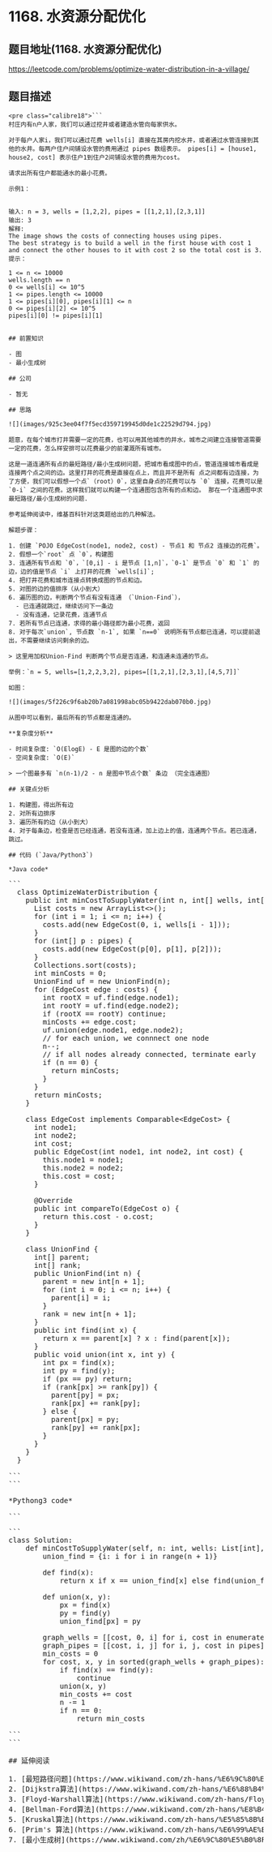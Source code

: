 # 1168. 水资源分配优化

## 题目地址(1168. 水资源分配优化)

<https://leetcode.com/problems/optimize-water-distribution-in-a-village/>

## 题目描述

```
<pre class="calibre18">```
村庄内有n户人家，我们可以通过挖井或者建造水管向每家供水。

对于每户人家i，我们可以通过花费 wells[i] 直接在其房内挖水井，或者通过水管连接到其他的水井。每两户住户间铺设水管的费用通过 pipes 数组表示。 pipes[i] = [house1, house2, cost] 表示住户1到住户2间铺设水管的费用为cost。

请求出所有住户都能通水的最小花费。

示例1：


输入: n = 3, wells = [1,2,2], pipes = [[1,2,1],[2,3,1]]
输出: 3
解释: 
The image shows the costs of connecting houses using pipes.
The best strategy is to build a well in the first house with cost 1 and connect the other houses to it with cost 2 so the total cost is 3.
提示：

1 <= n <= 10000
wells.length == n
0 <= wells[i] <= 10^5
1 <= pipes.length <= 10000
1 <= pipes[i][0], pipes[i][1] <= n
0 <= pipes[i][2] <= 10^5
pipes[i][0] != pipes[i][1]

```
```

## 前置知识

- 图
- 最小生成树

## 公司

- 暂无

## 思路

![](images/925c3ee04f7f5ecd359719945d0de1c22529d794.jpg)

题意，在每个城市打井需要一定的花费，也可以用其他城市的井水，城市之间建立连接管道需要一定的花费，怎么样安排可以花费最少的前灌溉所有城市。

这是一道连通所有点的最短路径/最小生成树问题，把城市看成图中的点，管道连接城市看成是连接两个点之间的边。这里打井的花费是直接在点上，而且并不是所有 点之间都有边连接，为了方便，我们可以假想一个点`（root）0`，这里自身点的花费可以与 `0` 连接，花费可以是 `0-i` 之间的花费。这样我们就可以构建一个连通图包含所有的点和边。 那在一个连通图中求最短路径/最小生成树的问题.

参考延伸阅读中，维基百科针对这类题给出的几种解法。

解题步骤：

1. 创建 `POJO EdgeCost(node1, node2, cost) - 节点1 和 节点2 连接边的花费`。
2. 假想一个`root` 点 `0`，构建图
3. 连通所有节点和 `0`，`[0,i] - i 是节点 [1,n]`，`0-1` 是节点 `0` 和 `1` 的边，边的值是节点 `i` 上打井的花费 `wells[i]`;
4. 把打井花费和城市连接点转换成图的节点和边。
5. 对图的边的值排序（从小到大）
6. 遍历图的边，判断两个节点有没有连通 （`Union-Find`），
  - 已连通就跳过，继续访问下一条边
  - 没有连通，记录花费，连通节点
7. 若所有节点已连通，求得的最小路径即为最小花费，返回
8. 对于每次`union`, 节点数 `n-1`, 如果 `n==0` 说明所有节点都已连通，可以提前退出，不需要继续访问剩余的边。

> 这里用加权Union-Find 判断两个节点是否连通，和连通未连通的节点。

举例：`n = 5, wells=[1,2,2,3,2], pipes=[[1,2,1],[2,3,1],[4,5,7]]`

如图：

![](images/5f226c9f6ab20b7a081998abc05b9422dab070b0.jpg)

从图中可以看到，最后所有的节点都是连通的。

**复杂度分析**

- 时间复杂度: `O(ElogE) - E 是图的边的个数`
- 空间复杂度: `O(E)`

> 一个图最多有 `n(n-1)/2 - n 是图中节点个数` 条边 （完全连通图）

## 关键点分析

1. 构建图，得出所有边
2. 对所有边排序
3. 遍历所有的边（从小到大）
4. 对于每条边，检查是否已经连通，若没有连通，加上边上的值，连通两个节点。若已连通，跳过。

## 代码 (`Java/Python3`)

*Java code*

```
<pre class="calibre18">```
  <span class="hljs-class"><span class="hljs-keyword">class</span> <span class="hljs-title">OptimizeWaterDistribution</span> </span>{
    <span class="hljs-function"><span class="hljs-keyword">public</span> <span class="hljs-keyword">int</span> <span class="hljs-title">minCostToSupplyWater</span><span class="hljs-params">(<span class="hljs-keyword">int</span> n, <span class="hljs-keyword">int</span>[] wells, <span class="hljs-keyword">int</span>[][] pipes)</span> </span>{
      List<EdgeCost> costs = <span class="hljs-keyword">new</span> ArrayList<>();
      <span class="hljs-keyword">for</span> (<span class="hljs-keyword">int</span> i = <span class="hljs-params">1</span>; i <= n; i++) {
        costs.add(<span class="hljs-keyword">new</span> EdgeCost(<span class="hljs-params">0</span>, i, wells[i - <span class="hljs-params">1</span>]));
      }
      <span class="hljs-keyword">for</span> (<span class="hljs-keyword">int</span>[] p : pipes) {
        costs.add(<span class="hljs-keyword">new</span> EdgeCost(p[<span class="hljs-params">0</span>], p[<span class="hljs-params">1</span>], p[<span class="hljs-params">2</span>]));
      }
      Collections.sort(costs);
      <span class="hljs-keyword">int</span> minCosts = <span class="hljs-params">0</span>;
      UnionFind uf = <span class="hljs-keyword">new</span> UnionFind(n);
      <span class="hljs-keyword">for</span> (EdgeCost edge : costs) {
        <span class="hljs-keyword">int</span> rootX = uf.find(edge.node1);
        <span class="hljs-keyword">int</span> rootY = uf.find(edge.node2);
        <span class="hljs-keyword">if</span> (rootX == rootY) <span class="hljs-keyword">continue</span>;
        minCosts += edge.cost;
        uf.union(edge.node1, edge.node2);
        <span class="hljs-title">// for each union, we connnect one node</span>
        n--;
        <span class="hljs-title">// if all nodes already connected, terminate early</span>
        <span class="hljs-keyword">if</span> (n == <span class="hljs-params">0</span>) {
          <span class="hljs-keyword">return</span> minCosts;
        }
      }
      <span class="hljs-keyword">return</span> minCosts;
    }

    <span class="hljs-class"><span class="hljs-keyword">class</span> <span class="hljs-title">EdgeCost</span> <span class="hljs-keyword">implements</span> <span class="hljs-title">Comparable</span><<span class="hljs-title">EdgeCost</span>> </span>{
      <span class="hljs-keyword">int</span> node1;
      <span class="hljs-keyword">int</span> node2;
      <span class="hljs-keyword">int</span> cost;
      <span class="hljs-function"><span class="hljs-keyword">public</span> <span class="hljs-title">EdgeCost</span><span class="hljs-params">(<span class="hljs-keyword">int</span> node1, <span class="hljs-keyword">int</span> node2, <span class="hljs-keyword">int</span> cost)</span> </span>{
        <span class="hljs-keyword">this</span>.node1 = node1;
        <span class="hljs-keyword">this</span>.node2 = node2;
        <span class="hljs-keyword">this</span>.cost = cost;
      }

      <span class="hljs-params">@Override</span>
      <span class="hljs-function"><span class="hljs-keyword">public</span> <span class="hljs-keyword">int</span> <span class="hljs-title">compareTo</span><span class="hljs-params">(EdgeCost o)</span> </span>{
        <span class="hljs-keyword">return</span> <span class="hljs-keyword">this</span>.cost - o.cost;
      }
    }

    <span class="hljs-class"><span class="hljs-keyword">class</span> <span class="hljs-title">UnionFind</span> </span>{
      <span class="hljs-keyword">int</span>[] parent;
      <span class="hljs-keyword">int</span>[] rank;
      <span class="hljs-function"><span class="hljs-keyword">public</span> <span class="hljs-title">UnionFind</span><span class="hljs-params">(<span class="hljs-keyword">int</span> n)</span> </span>{
        parent = <span class="hljs-keyword">new</span> <span class="hljs-keyword">int</span>[n + <span class="hljs-params">1</span>];
        <span class="hljs-keyword">for</span> (<span class="hljs-keyword">int</span> i = <span class="hljs-params">0</span>; i <= n; i++) {
          parent[i] = i;
        }
        rank = <span class="hljs-keyword">new</span> <span class="hljs-keyword">int</span>[n + <span class="hljs-params">1</span>];
      }
      <span class="hljs-function"><span class="hljs-keyword">public</span> <span class="hljs-keyword">int</span> <span class="hljs-title">find</span><span class="hljs-params">(<span class="hljs-keyword">int</span> x)</span> </span>{
        <span class="hljs-keyword">return</span> x == parent[x] ? x : find(parent[x]);
      }
      <span class="hljs-function"><span class="hljs-keyword">public</span> <span class="hljs-keyword">void</span> <span class="hljs-title">union</span><span class="hljs-params">(<span class="hljs-keyword">int</span> x, <span class="hljs-keyword">int</span> y)</span> </span>{
        <span class="hljs-keyword">int</span> px = find(x);
        <span class="hljs-keyword">int</span> py = find(y);
        <span class="hljs-keyword">if</span> (px == py) <span class="hljs-keyword">return</span>;
        <span class="hljs-keyword">if</span> (rank[px] >= rank[py]) {
          parent[py] = px;
          rank[px] += rank[py];
        } <span class="hljs-keyword">else</span> {
          parent[px] = py;
          rank[py] += rank[px];
        }
      }
    }
  }

```
```

*Pythong3 code*

```
<pre class="calibre18">```
<span class="hljs-class"><span class="hljs-keyword">class</span> <span class="hljs-title">Solution</span>:</span>
    <span class="hljs-function"><span class="hljs-keyword">def</span> <span class="hljs-title">minCostToSupplyWater</span><span class="hljs-params">(self, n: int, wells: List[int], pipes: List[List[int]])</span> -> int:</span>
        union_find = {i: i <span class="hljs-keyword">for</span> i <span class="hljs-keyword">in</span> range(n + <span class="hljs-params">1</span>)}

        <span class="hljs-function"><span class="hljs-keyword">def</span> <span class="hljs-title">find</span><span class="hljs-params">(x)</span>:</span>
            <span class="hljs-keyword">return</span> x <span class="hljs-keyword">if</span> x == union_find[x] <span class="hljs-keyword">else</span> find(union_find[x])

        <span class="hljs-function"><span class="hljs-keyword">def</span> <span class="hljs-title">union</span><span class="hljs-params">(x, y)</span>:</span>
            px = find(x)
            py = find(y)
            union_find[px] = py

        graph_wells = [[cost, <span class="hljs-params">0</span>, i] <span class="hljs-keyword">for</span> i, cost <span class="hljs-keyword">in</span> enumerate(wells, <span class="hljs-params">1</span>)]
        graph_pipes = [[cost, i, j] <span class="hljs-keyword">for</span> i, j, cost <span class="hljs-keyword">in</span> pipes]
        min_costs = <span class="hljs-params">0</span>
        <span class="hljs-keyword">for</span> cost, x, y <span class="hljs-keyword">in</span> sorted(graph_wells + graph_pipes):
            <span class="hljs-keyword">if</span> find(x) == find(y):
                <span class="hljs-keyword">continue</span>
            union(x, y)
            min_costs += cost
            n -= <span class="hljs-params">1</span>
            <span class="hljs-keyword">if</span> n == <span class="hljs-params">0</span>:
                <span class="hljs-keyword">return</span> min_costs

```
```

## 延伸阅读

1. [最短路径问题](https://www.wikiwand.com/zh-hans/%E6%9C%80%E7%9F%AD%E8%B7%AF%E9%97%AE%E9%A2%98)
2. [Dijkstra算法](https://www.wikiwand.com/zh-hans/%E6%88%B4%E5%85%8B%E6%96%AF%E7%89%B9%E6%8B%89%E7%AE%97%E6%B3%95)
3. [Floyd-Warshall算法](https://www.wikiwand.com/zh-hans/Floyd-Warshall%E7%AE%97%E6%B3%95)
4. [Bellman-Ford算法](https://www.wikiwand.com/zh-hans/%E8%B4%9D%E5%B0%94%E6%9B%BC-%E7%A6%8F%E7%89%B9%E7%AE%97%E6%B3%95)
5. [Kruskal算法](https://www.wikiwand.com/zh-hans/%E5%85%8B%E9%B2%81%E6%96%AF%E5%85%8B%E5%B0%94%E6%BC%94%E7%AE%97%E6%B3%95)
6. [Prim's 算法](https://www.wikiwand.com/zh-hans/%E6%99%AE%E6%9E%97%E5%A7%86%E7%AE%97%E6%B3%95)
7. [最小生成树](https://www.wikiwand.com/zh/%E6%9C%80%E5%B0%8F%E7%94%9F%E6%88%90%E6%A0%91)
